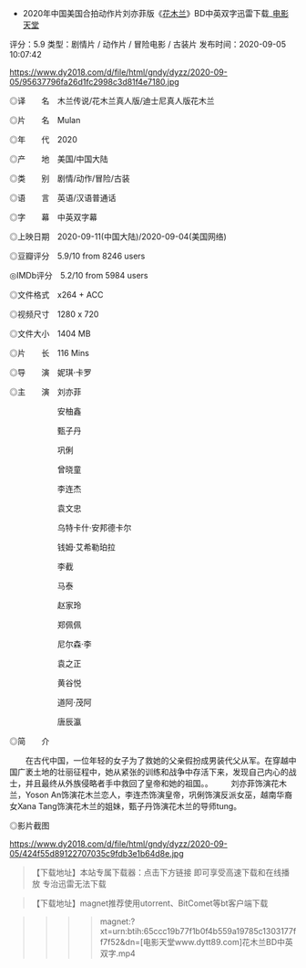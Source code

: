 - 2020年中国美国合拍动作片刘亦菲版《[花木兰](https://www.dy2018.com/i/102369.html)》BD中英双字迅雷下载_[电影天堂](https://www.dy2018.com/i/102369.html)

评分：5.9 类型：剧情片 / 动作片 / 冒险电影 / 古装片 发布时间：2020-09-05 10:07:42
 
 https://www.dy2018.com/d/file/html/gndy/dyzz/2020-09-05/95637796fa26d1fc2998c3d81f4e7180.jpg
 
◎译　　名　木兰传说/花木兰真人版/迪士尼真人版花木兰

◎片　　名　Mulan

◎年　　代　2020

◎产　　地　美国/中国大陆

◎类　　别　剧情/动作/冒险/古装

◎语　　言　英语/汉语普通话

◎字　　幕　中英双字幕

◎上映日期　2020-09-11(中国大陆)/2020-09-04(美国网络)

◎豆瓣评分　5.9/10 from 8246 users

◎IMDb评分　5.2/10 from 5984 users

◎文件格式　x264 + ACC

◎视频尺寸　1280 x 720

◎文件大小　1404 MB

◎片　　长　116 Mins

◎导　　演　妮琪·卡罗

◎主　　演　刘亦菲

　　　　　　安柚鑫
      
　　　　　　甄子丹
      
　　　　　　巩俐
      
　　　　　　曾晓童
      
　　　　　　李连杰
      
　　　　　　袁文忠
      
　　　　　　乌特卡什·安邦德卡尔
      
　　　　　　钱姆·艾希勒珀拉
      
　　　　　　李截
      
　　　　　　马泰
      
　　　　　　赵家玲
      
　　　　　　郑佩佩
      
　　　　　　尼尔森·李
      
　　　　　　袁之正
      
　　　　　　黄谷悦
      
　　　　　　道阿·茂阿
      
　　　　　　唐辰瀛
      
◎简　　介

　　在古代中国，一位年轻的女子为了救她的父亲假扮成男装代父从军。在穿越中国广袤土地的壮丽征程中，她从紧张的训练和战争中存活下来，发现自己内心的战士，并且最终从外族侵略者手中救回了皇帝和她的祖国。。
　　刘亦菲饰演花木兰，Yoson An饰演花木兰恋人，李连杰饰演皇帝，巩俐饰演反派女巫，越南华裔女Xana Tang饰演花木兰的姐妹，甄子丹饰演花木兰的导师tung。

◎影片截图

https://www.dy2018.com/d/file/html/gndy/dyzz/2020-09-05/424f55d89122707035c9fdb3e1b64d8e.jpg

>【下载地址】本站专属下载器：点击下方链接 即可享受高速下载和在线播放 专治迅雷无法下载

>【下载地址】magnet推荐使用utorrent、BitComet等bt客户端下载

>>>> magnet:?xt=urn:btih:65ccc19b77f1b0f4b559a19785c1303177ff7f52&dn=[电影天堂www.dytt89.com]花木兰BD中英双字.mp4
